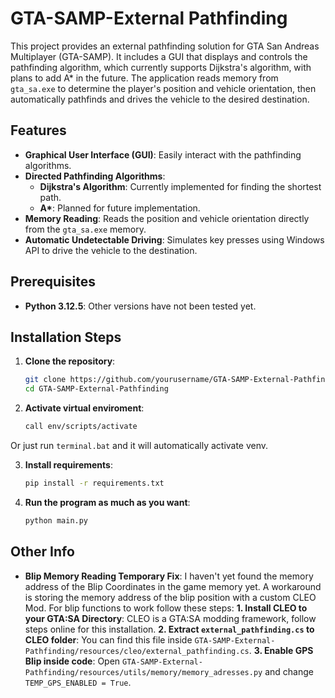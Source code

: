 # GTA-SAMP-External Pathfinding

This project provides an external pathfinding solution for GTA San Andreas Multiplayer (GTA-SAMP). It includes a GUI that displays and controls the pathfinding algorithm, which currently supports Dijkstra's algorithm, with plans to add A* in the future. The application reads memory from `gta_sa.exe` to determine the player's position and vehicle orientation, then automatically pathfinds and drives the vehicle to the desired destination.

## Features

- **Graphical User Interface (GUI)**: Easily interact with the pathfinding algorithms.
- **Directed Pathfinding Algorithms**: 
  - **Dijkstra's Algorithm**: Currently implemented for finding the shortest path.
  - **A\***: Planned for future implementation.
- **Memory Reading**: Reads the position and vehicle orientation directly from the `gta_sa.exe` memory.
- **Automatic Undetectable Driving**: Simulates key presses using Windows API to drive the vehicle to the destination.

## Prerequisites
- **Python 3.12.5**: Other versions have not been tested yet.

## Installation Steps

1. **Clone the repository**:
   ```sh
   git clone https://github.com/yourusername/GTA-SAMP-External-Pathfinding.git
   cd GTA-SAMP-External-Pathfinding

2. **Activate virtual enviroment**:
  
   ```sh
   call env/scripts/activate
  Or just run `terminal.bat` and it will automatically activate venv.

3. **Install requirements**:
   ```sh
   pip install -r requirements.txt

4. **Run the program as much as you want**:
   ```sh
   python main.py

## Other Info
- **Blip Memory Reading Temporary Fix**: I haven't yet found the memory address of the Blip Coordinates in the game memory yet. A workaround is storing the memory address of the blip position with a custom CLEO Mod. For blip functions to work follow these steps:
   **1. Install CLEO to your GTA:SA Directory**: CLEO is a GTA:SA modding framework, follow steps online for this installation.
   **2. Extract `external_pathfinding.cs` to CLEO folder**: You can find this file inside `GTA-SAMP-External-Pathfinding/resources/cleo/external_pathfinding.cs`.
   **3. Enable GPS Blip inside code**: Open `GTA-SAMP-External-Pathfinding/resources/utils/memory/memory_adresses.py` and change `TEMP_GPS_ENABLED = True`.
